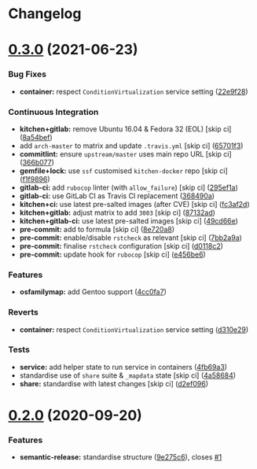 # Changelog

# [0.3.0](https://github.com/saltstack-formulas/rng-tools-formula/compare/v0.2.0...v0.3.0) (2021-06-23)


### Bug Fixes

* **container:** respect `ConditionVirtualization` service setting ([22e9f28](https://github.com/saltstack-formulas/rng-tools-formula/commit/22e9f2857adb19df22d68dfc6cc150db29b17057))


### Continuous Integration

* **kitchen+gitlab:** remove Ubuntu 16.04 & Fedora 32 (EOL) [skip ci] ([8a54bef](https://github.com/saltstack-formulas/rng-tools-formula/commit/8a54befff62cd310fda0b06f3bdd5b1a23ac9c3b))
* add `arch-master` to matrix and update `.travis.yml` [skip ci] ([65701f3](https://github.com/saltstack-formulas/rng-tools-formula/commit/65701f31e735a3594fad99f7705c79aac46b7d54))
* **commitlint:** ensure `upstream/master` uses main repo URL [skip ci] ([366b077](https://github.com/saltstack-formulas/rng-tools-formula/commit/366b0772b6f0dc5df927d3faed79b7cb01d7ddb6))
* **gemfile+lock:** use `ssf` customised `kitchen-docker` repo [skip ci] ([f1f9896](https://github.com/saltstack-formulas/rng-tools-formula/commit/f1f98966daa473cc261cf11df1638cac18d29808))
* **gitlab-ci:** add `rubocop` linter (with `allow_failure`) [skip ci] ([295ef1a](https://github.com/saltstack-formulas/rng-tools-formula/commit/295ef1a30ab9967e4e0281dc8b0ad87ca881b8f8))
* **gitlab-ci:** use GitLab CI as Travis CI replacement ([368490a](https://github.com/saltstack-formulas/rng-tools-formula/commit/368490a8be9c7969510092262cd1aed9d00a9528))
* **kitchen+ci:** use latest pre-salted images (after CVE) [skip ci] ([fc3af2d](https://github.com/saltstack-formulas/rng-tools-formula/commit/fc3af2dfcf1f23b7ad8750e2d4ddcf03ee3934c2))
* **kitchen+gitlab:** adjust matrix to add `3003` [skip ci] ([87132ad](https://github.com/saltstack-formulas/rng-tools-formula/commit/87132ad2e5ae1aacc0d0f8fb2b0b616cf11aa10b))
* **kitchen+gitlab-ci:** use latest pre-salted images [skip ci] ([49cd66e](https://github.com/saltstack-formulas/rng-tools-formula/commit/49cd66e0686a32525846196233b2763f45cedef2))
* **pre-commit:** add to formula [skip ci] ([8e720a8](https://github.com/saltstack-formulas/rng-tools-formula/commit/8e720a8bdd5296b7a71c43bfde7ae7ab4583944a))
* **pre-commit:** enable/disable `rstcheck` as relevant [skip ci] ([7bb2a9a](https://github.com/saltstack-formulas/rng-tools-formula/commit/7bb2a9a486bafbd695658e0c4fce8a3fb0269959))
* **pre-commit:** finalise `rstcheck` configuration [skip ci] ([d0118c2](https://github.com/saltstack-formulas/rng-tools-formula/commit/d0118c282bd8f9d136261d6fa7c26cb62e36da8d))
* **pre-commit:** update hook for `rubocop` [skip ci] ([e456be6](https://github.com/saltstack-formulas/rng-tools-formula/commit/e456be6ce27269a9da63722494d7c00366eb3f99))


### Features

* **osfamilymap:** add Gentoo support ([4cc0fa7](https://github.com/saltstack-formulas/rng-tools-formula/commit/4cc0fa7666ce60675a77d65b5c244f20594e5594))


### Reverts

* **container:** respect `ConditionVirtualization` service setting ([d310e29](https://github.com/saltstack-formulas/rng-tools-formula/commit/d310e29d4b1b5b7446a07f00d41887187426a4bf))


### Tests

* **service:** add helper state to run service in containers ([4fb69a3](https://github.com/saltstack-formulas/rng-tools-formula/commit/4fb69a36c8ae38600984ab8f7a2fbc0add8a5ad9))
* standardise use of `share` suite & `_mapdata` state [skip ci] ([4a58684](https://github.com/saltstack-formulas/rng-tools-formula/commit/4a58684c9966b6590fda2a8377aeecb96ec1a6cf))
* **share:** standardise with latest changes [skip ci] ([d2ef096](https://github.com/saltstack-formulas/rng-tools-formula/commit/d2ef096914ba04b7a1cd43191b1536083b4a70d0))

# [0.2.0](https://github.com/saltstack-formulas/rng-tools-formula/compare/v0.1.0...v0.2.0) (2020-09-20)


### Features

* **semantic-release:** standardise structure ([9e275c6](https://github.com/saltstack-formulas/rng-tools-formula/commit/9e275c6f71b6499cd6981bcef19a0b88249d360f)), closes [#1](https://github.com/saltstack-formulas/rng-tools-formula/issues/1)
